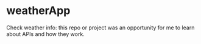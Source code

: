 # weatherApp
Check weather info:
this repo or project was an opportunity for me to learn about APIs and how they work.
